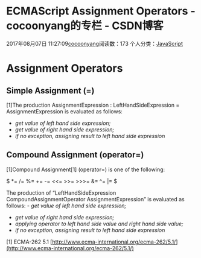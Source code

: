 # ECMAScript Assignment Operators - cocoonyang的专栏 - CSDN博客





2017年08月07日 11:27:09[cocoonyang](https://me.csdn.net/cocoonyang)阅读数：173
个人分类：[JavaScript](https://blog.csdn.net/cocoonyang/article/category/6457126)









# Assignment Operators

## Simple Assignment (=)

[1]The production AssignmentExpression : LeftHandSideExpression = AssignmentExpression is evaluated as follows:
- *get value of left hand side expression;*
- *get value of right hand side expression;*
- *if no exception, assigning result to left hand side expression*

## Compound Assignment  (operator=)

[1]Compound Assignment[1] (operator=) is one of the following: 


$ *=     /=    \%=    +=  	-=	  <<=	  >>=	  >>>=  	&=	  ^=  	|= $

The production of “LeftHandSideExpression CompoundAssignmentOperator AssignmentExpression” is evaluated as follows:                                                         - *get value of left hand side expression;*
- *get value of right hand side expression;*
- *applying operator to left hand side value and right hand side value;*
- *if no exception, assigning result to left hand side expression*

> 
[1] ECMA-262 5.1 [http://www.ecma-international.org/ecma-262/5.1/](http://www.ecma-international.org/ecma-262/5.1/)





